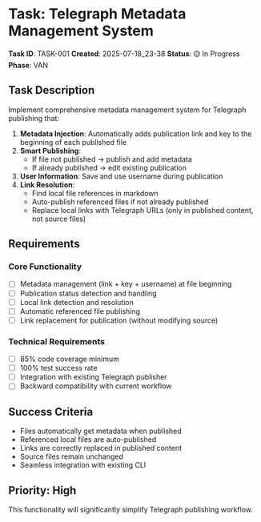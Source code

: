 # Task: Telegraph Metadata Management System

**Task ID**: TASK-001
**Created**: 2025-07-18_23-38
**Status**: 🟡 In Progress
**Phase**: VAN

## Task Description

Implement comprehensive metadata management system for Telegraph publishing that:

1. **Metadata Injection**: Automatically adds publication link and key to the beginning of each published file
2. **Smart Publishing**:
   - If file not published → publish and add metadata
   - If already published → edit existing publication
3. **User Information**: Save and use username during publication
4. **Link Resolution**:
   - Find local file references in markdown
   - Auto-publish referenced files if not already published
   - Replace local links with Telegraph URLs (only in published content, not source files)

## Requirements

### Core Functionality
- [ ] Metadata management (link + key + username) at file beginning
- [ ] Publication status detection and handling
- [ ] Local link detection and resolution
- [ ] Automatic referenced file publishing
- [ ] Link replacement for publication (without modifying source)

### Technical Requirements
- [ ] 85% code coverage minimum
- [ ] 100% test success rate
- [ ] Integration with existing Telegraph publisher
- [ ] Backward compatibility with current workflow

## Success Criteria
- Files automatically get metadata when published
- Referenced local files are auto-published
- Links are correctly replaced in published content
- Source files remain unchanged
- Seamless integration with existing CLI

## Priority: High
This functionality will significantly simplify Telegraph publishing workflow.